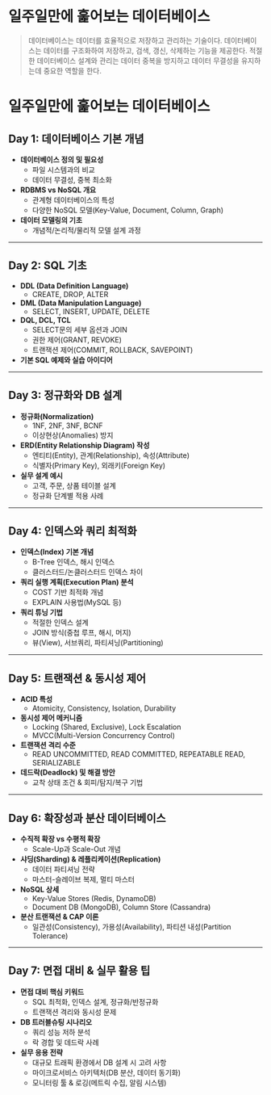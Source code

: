 # 일주일만에 훑어보는 데이터베이스

> 데이터베이스는 데이터를 효율적으로 저장하고 관리하는 기술이다. 데이터베이스는 데이터를 구조화하여 저장하고, 검색, 갱신, 삭제하는 기능을 제공한다. 적절한 데이터베이스 설계와 관리는 데이터 중복을 방지하고 데이터 무결성을 유지하는데 중요한 역할을 한다.

# 일주일만에 훑어보는 데이터베이스

## Day 1: 데이터베이스 기본 개념

- **데이터베이스 정의 및 필요성**
  - 파일 시스템과의 비교
  - 데이터 무결성, 중복 최소화
- **RDBMS vs NoSQL 개요**
  - 관계형 데이터베이스의 특성
  - 다양한 NoSQL 모델(Key-Value, Document, Column, Graph)
- **데이터 모델링의 기초**
  - 개념적/논리적/물리적 모델 설계 과정

---

## Day 2: SQL 기초

- **DDL (Data Definition Language)**
  - CREATE, DROP, ALTER
- **DML (Data Manipulation Language)**
  - SELECT, INSERT, UPDATE, DELETE
- **DQL, DCL, TCL**
  - SELECT문의 세부 옵션과 JOIN
  - 권한 제어(GRANT, REVOKE)
  - 트랜잭션 제어(COMMIT, ROLLBACK, SAVEPOINT)
- **기본 SQL 예제와 실습 아이디어**

---

## Day 3: 정규화와 DB 설계

- **정규화(Normalization)**
  - 1NF, 2NF, 3NF, BCNF
  - 이상현상(Anomalies) 방지
- **ERD(Entity Relationship Diagram) 작성**
  - 엔티티(Entity), 관계(Relationship), 속성(Attribute)
  - 식별자(Primary Key), 외래키(Foreign Key)
- **실무 설계 예시**
  - 고객, 주문, 상품 테이블 설계
  - 정규화 단계별 적용 사례

---

## Day 4: 인덱스와 쿼리 최적화

- **인덱스(Index) 기본 개념**
  - B-Tree 인덱스, 해시 인덱스
  - 클러스터드/논클러스터드 인덱스 차이
- **쿼리 실행 계획(Execution Plan) 분석**
  - COST 기반 최적화 개념
  - EXPLAIN 사용법(MySQL 등)
- **쿼리 튜닝 기법**
  - 적절한 인덱스 설계
  - JOIN 방식(중첩 루프, 해시, 머지)
  - 뷰(View), 서브쿼리, 파티셔닝(Partitioning)

---

## Day 5: 트랜잭션 & 동시성 제어

- **ACID 특성**
  - Atomicity, Consistency, Isolation, Durability
- **동시성 제어 메커니즘**
  - Locking (Shared, Exclusive), Lock Escalation
  - MVCC(Multi-Version Concurrency Control)
- **트랜잭션 격리 수준**
  - READ UNCOMMITTED, READ COMMITTED, REPEATABLE READ, SERIALIZABLE
- **데드락(Deadlock) 및 해결 방안**
  - 교착 상태 조건 & 회피/탐지/복구 기법

---

## Day 6: 확장성과 분산 데이터베이스

- **수직적 확장 vs 수평적 확장**
  - Scale-Up과 Scale-Out 개념
- **샤딩(Sharding) & 레플리케이션(Replication)**
  - 데이터 파티셔닝 전략
  - 마스터-슬레이브 복제, 멀티 마스터
- **NoSQL 상세**
  - Key-Value Stores (Redis, DynamoDB)
  - Document DB (MongoDB), Column Store (Cassandra)
- **분산 트랜잭션 & CAP 이론**
  - 일관성(Consistency), 가용성(Availability), 파티션 내성(Partition Tolerance)

---

## Day 7: 면접 대비 & 실무 활용 팁

- **면접 대비 핵심 키워드**
  - SQL 최적화, 인덱스 설계, 정규화/반정규화
  - 트랜잭션 격리와 동시성 문제
- **DB 트러블슈팅 시나리오**
  - 쿼리 성능 저하 분석
  - 락 경합 및 데드락 사례
- **실무 응용 전략**
  - 대규모 트래픽 환경에서 DB 설계 시 고려 사항
  - 마이크로서비스 아키텍처(DB 분산, 데이터 동기화)
  - 모니터링 툴 & 로깅(메트릭 수집, 알림 시스템)
